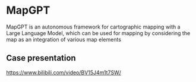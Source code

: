 # MapGPT

MapGPT is an autonomous framework for cartographic mapping with a Large Language Model, which can be used for mapping by considering the map as an integration of various map elements

## Case presentation

https://www.bilibili.com/video/BV15J4m1t7SW/
